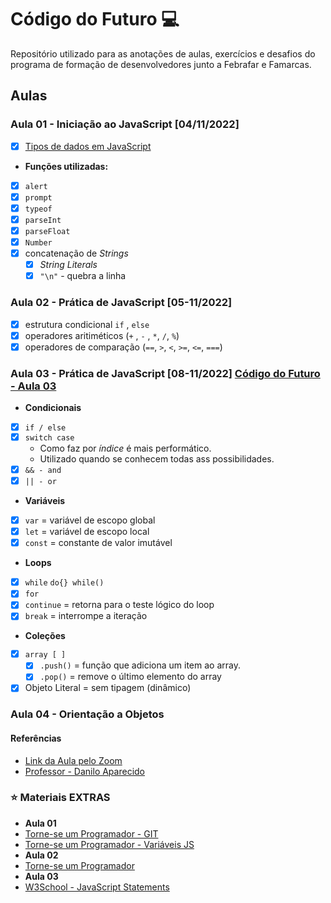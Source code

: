 # Código do Futuro :computer:

Repositório utilizado para as anotações de aulas, exercícios e desafios do programa de formação de desenvolvedores junto a Febrafar e Famarcas.

## Aulas

### Aula 01 - Iniciação ao JavaScript [04/11/2022]

- [x] [Tipos de dados em JavaScript](https://www.w3schools.com/js/js_datatypes.asp)
- **Funções utilizadas:** 
- [x] `alert`
- [x] `prompt`
- [x] `typeof`
- [x] `parseInt`
- [x] `parseFloat`
- [x] `Number`
- [x] concatenação de *Strings*
  - [x] *String Literals*
  - [x] `"\n"` - quebra a linha

### Aula 02 - Prática de JavaScript [05-11/2022]

- [x] estrutura condicional `if` , `else`
- [x] operadores aritiméticos  (`+` , `-` , `*`, `/`, `%`)
- [x] operadores de comparação (`==`, `>`, `<`, `>=`, `<=`, `===`)

### Aula 03 - Prática de JavaScript [08-11/2022] [Código do Futuro - Aula 03](https://storage.gama.academy/R6SDonDwxGjdGsg76UAxVSJ3a15zQQzz9zpWDt79X6CF7)

- **Condicionais**
- [x] ``if / else``
- [x] ``switch case``
  - Como faz por *índice* é mais performático.
  - Utilizado quando se conhecem todas ass possibilidades.
- [x] ``&& - and``
- [x] ``|| - or``
- **Variáveis**
- [x] `var` = variável de escopo global
- [x] `let` = variável de escopo local
- [x] `const` = constante de valor imutável
- **Loops**
- [x] `while` `do{} while()`
- [x] `for`
- [x] `continue` = retorna para o teste lógico do loop
- [x] `break` = interrompe a iteração
- **Coleções**
- [x] `array [ ]`
  - [x] `.push()` = função que adiciona um item ao array.
  - [x] `.pop()` = remove o último elemento do array
- [x] Objeto Literal = sem tipagem (dinâmico)

### Aula 04 - Orientação a Objetos


#### Referências

- [Link da Aula pelo Zoom](https://us06web.zoom.us/j/81578411525)
- [Professor - Danilo Aparecido](https://www.linkedin.com/search/results/all/?heroEntityKey=urn%3Ali%3Afsd_profile%3AACoAAAce0SUBo-evw_-UTiCDvRgyEhMratZT51A&keywords=danilo%20aparecido%20dos%20santos&origin=RICH_QUERY_SUGGESTION&position=0&searchId=ce8d26d2-4dca-4800-a1d2-a0dd65fdf5d3&sid=nkG)

### :star: Materiais EXTRAS

- **Aula 01**
- [Torne-se um Programador - GIT](https://www.torneseumprogramador.com.br/aula?id=JiyKMqVfP1M&aula=20&tipo=back-end&professor=Danilo)
- [Torne-se um Programador - Variáveis JS](https://www.torneseumprogramador.com.br/aula?id=UT4uuKeja68&aula=2&tipo=iniciante&professor=Danilo)
- **Aula 02**
- [Torne-se um Programador](https://www.torneseumprogramador.com.br/aulas/danilo/javascript?page=1)
- **Aula 03**
- [W3School - JavaScript Statements](https://www.w3schools.com/jsref/jsref_statements.asp)
